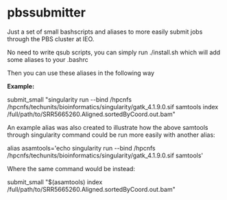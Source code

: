 # pbssubmitter

Just a set of small bashscripts and aliases to more easily submit jobs through the PBS cluster at IEO.

No need to write qsub scripts, you can simply run ./install.sh which will add some aliases to your .bashrc

Then you can use these aliases in the following way

**Example:**

submit_small "singularity run --bind /hpcnfs /hpcnfs/techunits/bioinformatics/singularity/gatk_4.1.9.0.sif samtools index /full/path/to/SRR5665260.Aligned.sortedByCoord.out.bam"

An example alias was also created to illustrate how the above samtools through singularity command could be run more easily with another alias:

alias asamtools='echo singularity run --bind /hpcnfs /hpcnfs/techunits/bioinformatics/singularity/gatk_4.1.9.0.sif samtools'

Where the same command would be instead:

submit_small "$(asamtools) index /full/path/to/SRR5665260.Aligned.sortedByCoord.out.bam"
